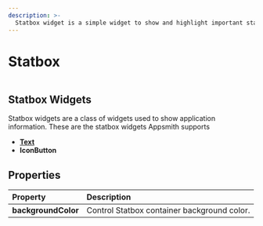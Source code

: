 ```yaml
---
description: >-
  Statbox widget is a simple widget to show and highlight important statistics related to the application. Widget comes pre built with default layout which can be changed as per application requirements.
---
```


# Statbox

![]()

## Statbox Widgets

Statbox widgets are a class of widgets used to show application information. These are the statbox widgets Appsmith supports

* [**Text**](text.md)
* **IconButton**

## Properties

| Property | Description |
| :--- | :--- |
| **backgroundColor** | Control Statbox container background color. |